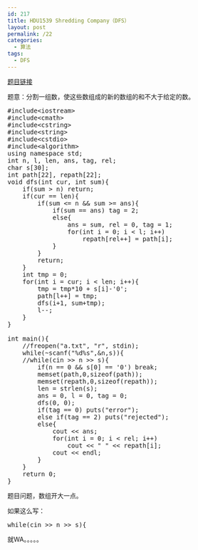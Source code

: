 ```yaml
---
id: 217
title: HDU1539 Shredding Company（DFS）
layout: post
permalink: /22
categories:
  - 算法
tags:
  - DFS
---
```

<a href="http://acm.hdu.edu.cn/showproblem.php?pid=1539" target="_blank">题目链接</a>

题意：分割一组数，使这些数组成的新的数组的和不大于给定的数。

<pre class="brush: cpp; title: ; notranslate" title="">#include&lt;iostream&gt;
#include&lt;cmath&gt;
#include&lt;cstring&gt;
#include&lt;string&gt;
#include&lt;cstdio&gt;
#include&lt;algorithm&gt;
using namespace std;
int n, l, len, ans, tag, rel;
char s[30];
int path[22], repath[22];
void dfs(int cur, int sum){
    if(sum &gt; n) return;
    if(cur == len){
        if(sum &lt;= n && sum &gt;= ans){
            if(sum == ans) tag = 2;
            else{
                ans = sum, rel = 0, tag = 1;
                for(int i = 0; i &lt; l; i++)
                    repath[rel++] = path[i];
            }
        }
        return;
    }
    int tmp = 0;
    for(int i = cur; i &lt; len; i++){
        tmp = tmp*10 + s[i]-'0';
        path[l++] = tmp;
        dfs(i+1, sum+tmp);
        l--;
    }
}

int main(){
    //freopen("a.txt", "r", stdin);
    while(~scanf("%d%s",&n,s)){
    //while(cin &gt;&gt; n &gt;&gt; s){
        if(n == 0 && s[0] == '0') break;
        memset(path,0,sizeof(path));
        memset(repath,0,sizeof(repath));
        len = strlen(s);
        ans = 0, l = 0, tag = 0;
        dfs(0, 0);
        if(tag == 0) puts("error");
        else if(tag == 2) puts("rejected");
        else{
            cout &lt;&lt; ans;
            for(int i = 0; i &lt; rel; i++)
                cout &lt;&lt; " " &lt;&lt; repath[i];
            cout &lt;&lt; endl;
        }
    }
    return 0;
}
</pre>

题目问题，数组开大一点。

如果这么写： 

<pre class="brush: cpp; title: ; notranslate" title="">while(cin &gt;&gt; n &gt;&gt; s){</pre>

就WA。。。。。